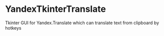# YandexTkinterTranslate
Tkinter GUI for Yandex.Translate which can translate text from clipboard by hotkeys
